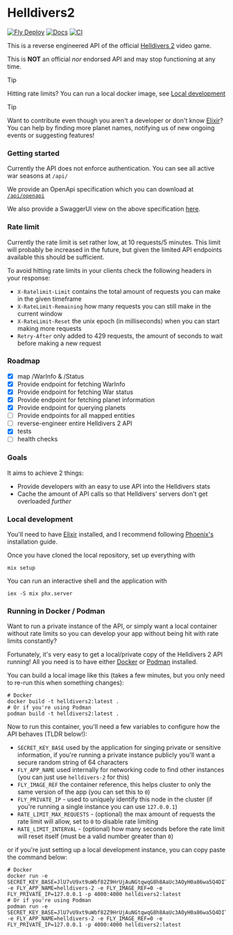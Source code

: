 # Helldivers2
[![Fly Deploy](https://github.com/dealloc/helldivers2-api/actions/workflows/fly.yml/badge.svg)](https://github.com/dealloc/helldivers2-api/actions/workflows/fly.yml)
[![Docs](https://img.shields.io/badge/hex-docs-lightgreen.svg)](https://dealloc.github.io/helldivers2-api)
[![CI](https://github.com/dealloc/helldivers2-api/actions/workflows/elixir.yml/badge.svg)](https://github.com/dealloc/helldivers2-api/actions/workflows/elixir.yml)

This is a reverse engineered API of the official [Helldivers 2](https://store.steampowered.com/agecheck/app/553850/) video game.

This is **NOT** an official *nor* endorsed API and may stop functioning at any time.

> [!TIP]
> Hitting rate limits? You can run a local docker image, see [Local development](#running-in-docker--podman)

> [!TIP]
> Want to contribute even though you aren't a developer or don't know [Elixir](https://elixir-lang.org/)?
> You can help by finding more planet names, notifying us of new ongoing events
> or suggesting features!

### Getting started
Currently the API does not enforce authentication.
You can see all active war seasons at `/api/`

We provide an OpenApi specification which you can download at [`/api/openapi`](https://helldivers-2.fly.dev/api/openapi)

We also provide a SwaggerUI view on the above specification [here](https://helldivers-2.fly.dev/api/swaggerui).

### Rate limit
Currently the rate limit is set rather low, at 10 requests/5 minutes.
This limit will probably be increased in the future, but given the limited API endpoints available this should be sufficient.

To avoid hitting rate limits in your clients check the following headers in your response:
- `X-Ratelimit-Limit` contains the total amount of requests you can make in the given timeframe
- `X-RateLimit-Remaining` how many requests you can still make in the current window
- `X-RateLimit-Reset` the unix epoch (in milliseconds) when you can start making more requests
- `Retry-After` only added to 429 requests, the amount of seconds to wait before making a new request

### Roadmap
- [X] map /WarInfo & /Status
- [X] Provide endpoint for fetching WarInfo
- [X] Provide endpoint for fetching War status
- [X] Provide endpoint for fetching planet information
- [X] Provide endpoint for querying planets
- [ ] Provide endpoints for all mapped entities
- [ ] reverse-engineer entire Helldivers 2 API
- [X] tests
- [ ] health checks

### Goals
It aims to achieve 2 things:
- Provide developers with an easy to use API into the Helldivers stats
- Cache the amount of API calls so that Helldivers' servers don't get overloaded *further*

### Local development
You'll need to have [Elixir](https://elixir-lang.org/install.html) installed, and I recommend following [Phoenix's](https://hexdocs.pm/phoenix/installation.html) installation guide.

Once you have cloned the local repository, set up everything with
```shell
mix setup
```

You can run an interactive shell and the application with
```shell
iex -S mix phx.server
```

### Running in Docker / Podman
Want to run a private instance of the API, or simply want a local container without rate limits
so you can develop your app without being hit with rate limits constantly?

Fortunately, it's very easy to get a local/private copy of the Helldivers 2 API running!
All you need is to have either [Docker](https://www.docker.com/) or [Podman](https://podman.io/) installed.

You can build a local image like this (takes a few minutes, but you only need to re-run this when something changes):
```shell
# Docker
docker build -t helldivers2:latest .
# Or if you're using Podman
podman build -t helldivers2:latest .
```

Now to run this container, you'll need a few variables to configure how the API behaves (TLDR below!):
- `SECRET_KEY_BASE` used by the application for singing private or sensitive information, if you're running a private instance publicly you'll want a secure random string of 64 characters
- `FLY_APP_NAME` used internally for networking code to find other instances (you can just use `helldivers-2` for this)
- `FLY_IMAGE_REF` the container reference, this helps cluster to only the same version of the app (you can set this to `0`)
- `FLY_PRIVATE_IP` - used to uniquely identify this node in the cluster (if you're running a single instance you can use `127.0.0.1`)
- `RATE_LIMIT_MAX_REQUESTS` - (optional) the max amount of requests the rate limit will allow, set to `0` to disable rate limiting
- `RATE_LIMIT_INTERVAL` - (optional) how many seconds before the rate limit will reset itself (must be a valid number greater than `0`)

or if you're just setting up a local development instance, you can copy paste the command below:
```shell
# Docker
docker run -e SECRET_KEY_BASE=JlU7vU9xt9uWbf82Z9HrUjAuNGtqwqG8h8AaUc3AOyH0a86wa5Q4DITNLorGmILv -e FLY_APP_NAME=helldivers-2 -e FLY_IMAGE_REF=0 -e FLY_PRIVATE_IP=127.0.0.1 -p 4000:4000 helldivers2:latest
# Or if you're using Podman
podman run -e SECRET_KEY_BASE=JlU7vU9xt9uWbf82Z9HrUjAuNGtqwqG8h8AaUc3AOyH0a86wa5Q4DITNLorGmILv -e FLY_APP_NAME=helldivers-2 -e FLY_IMAGE_REF=0 -e FLY_PRIVATE_IP=127.0.0.1 -p 4000:4000 helldivers2:latest
```